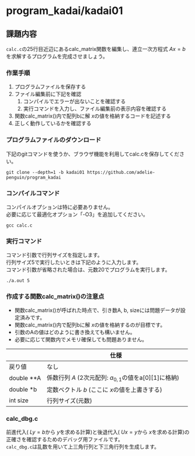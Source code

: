 # program_kadai/kadai01


## 課題内容

`calc.c`の25行目近辺にあるcalc_matrix関数を編集し、連立一次方程式 $Ax=b$を求解するプログラムを完成させましょう。

### 作業手順

1. プログラムファイルを保存する
1. ファイル編集前に下記を確認
   1. コンパイルでエラーが出ないことを確認する
   1. 実行コマンドを入力し、ファイル編集前の表示内容を確認する
1. 関数calc_matrix()内で配列bに解 $x$の値を格納するコードを記述する
1. 正しく動作しているかを確認する

### プログラムファイルのダウンロード

下記のgitコマンドを使うか、ブラウザ機能を利用してcalc.cを保存してください。
```
git clone --depth=1 -b kadai01 https://github.com/adelie-penguin/program_kadai
```

### コンパイルコマンド

コンパイルオプションは特に必要ありません。  
必要に応じて最適化オプション「-O3」を追加してください。
```
gcc calc.c
```

### 実行コマンド

コマンド引数で行列サイズを指定します。  
行列サイズ5で実行したいときは下記のように入力します。  
コマンド引数が省略された場合は、元数20でプログラムを実行します。  
```
./a.out 5
```

### 作成する関数calc_matrix()の注意点

- 関数calc_matrix()が呼ばれた時点で、引き数A, b, sizeには問題データが設定済みです。
- 関数calc_matrix()内で配列bに解 $x$の値を格納するのが目標です。
- 引数のAの値はどのように書き換えても構いません。
- 必要に応じて関数内でメモリ確保しても問題ありません。

| | 仕様 |
|---|---|
| 戻り値      | なし|
| double **A | 係数行列 $A$ (2次元配列: $a_{0,1}$の値をa[0][1]に格納)　|
| double *b  | 定数ベクトル $b$ (ここに $x$の値を上書きする)　|
| int size   | 行列サイズ(元数) |

### calc_dbg.c

前進代入( $Ly=b$から $y$を求める計算)と後退代入( $Ux=y$から $x$を求める計算)の正確さを確認するためのデバッグ用ファイルです。  
`calc_dbg.c`は乱数を用いて上三角行列と下三角行列を生成します。
